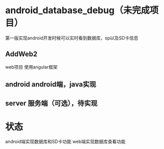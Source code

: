 # android_database_debug（未完成项目）
第一版实现android开发时候可以实时看到数据库，sp以及SD卡信息

## AddWeb2
web项目 使用angular框架

## android android端，java实现

## server 服务端（可选），待实现

# 状态
android端实现数据库和SD卡功能
web端实现数据库查看功能
